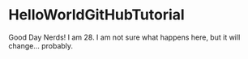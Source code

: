 # HelloWorldGitHubTutorial

Good Day Nerds!
I am 28. I am not sure what happens here, but it will change... probably.
